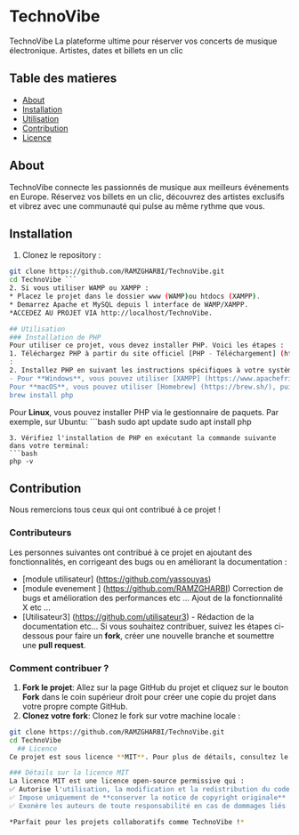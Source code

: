 # TechnoVibe
TechnoVibe La plateforme ultime pour réserver vos concerts de musique électronique. Artistes, dates et billets en un clic
 ## Table des matieres
 - [ About](#about)
 - [Installation](#installation)
 - [Utilisation](#utilisation)
 - [Contribution](#contribution)
 - [Licence](#licence)

  ## About
   TechnoVibe connecte les passionnés de musique aux meilleurs événements en Europe. Réservez vos billets en un clic, découvrez des artistes exclusifs et vibrez avec une communauté qui pulse au même rythme que vous.
  ## Installation
  1. Clonez le repository :
  ``` bash 
  git clone https://github.com/RAMZGHARBI/TechnoVibe.git 
  cd TechnoVibe ```
  2. Si vous utiliser WAMP ou XAMPP :
  * Placez le projet dans le dossier www (WAMP)ou htdocs (XAMPP).
  * Demarrez Apache et MySQL depuis l interface de WAMP/XAMPP. 
  *ACCEDEZ AU PROJET VIA http://localhost/TechnoVibe.

  ## Utilisation 
  ### Installation de PHP
Pour utiliser ce projet, vous devez installer PHP. Voici les étapes :
1. Téléchargez PHP à partir du site officiel [PHP - Téléchargement] (https://www.php.net/downloads.php).
:
2. Installez PHP en suivant les instructions spécifiques à votre système d'exploitation :
- Pour **Windows**, vous pouvez utiliser [XAMPP] (https://www.apachefriends.org/fr/index.html) ou [WampServer](http://www. wampserver.com/).
Pour **macOS**, vous pouvez utiliser [Homebrew] (https://brew.sh/), puis exécuter la commande suivante dans le terminal : ```bash
brew install php
```
Pour **Linux**, vous pouvez installer PHP via le gestionnaire de paquets. Par exemple, sur Ubuntu: ```bash
sudo apt update
sudo apt install php
```
3. Vérifiez l'installation de PHP en exécutant la commande suivante dans votre terminal: 
```bash 
php -v
```
  ## Contribution
Nous remercions tous ceux qui ont contribué à ce projet !
### Contributeurs
Les personnes suivantes ont contribué à ce projet en ajoutant des fonctionnalités, en corrigeant des bugs ou en améliorant la documentation :
- [module utilisateur] (https://github.com/yassouyas)
- [module evenement ] (https://github.com/RAMZGHARBI)
Correction de bugs et amélioration des performances etc ... Ajout de la fonctionnalité X etc ...
- [Utilisateur3] (https://github.com/utilisateur3) - Rédaction de la documentation etc...
Si vous souhaitez contribuer, suivez les étapes ci-dessous pour faire un **fork**, créer une nouvelle branche et soumettre une **pull request**.
### Comment contribuer ?
1. **Fork le projet**: Allez sur la page GitHub du projet et cliquez sur le bouton **Fork** dans le coin supérieur droit pour créer une copie du projet dans votre propre compte GitHub.
2. **Clonez votre fork**: Clonez le fork sur votre machine locale :
```bash
git clone https://github.com/RAMZGHARBI/TechnoVibe.git
cd TechnoVibe
  ## Licence  
Ce projet est sous licence **MIT**. Pour plus de détails, consultez le fichier [LICENSE](./LICENSE).  

### Détails sur la licence MIT  
La licence MIT est une licence open-source permissive qui :  
✅ Autorise l'utilisation, la modification et la redistribution du code **à des fins commerciales ou privées**.  
✅ Impose uniquement de **conserver la notice de copyright originale** dans toutes les copies.  
✅ Exonère les auteurs de toute responsabilité en cas de dommages liés à l'utilisation du logiciel.  

*Parfait pour les projets collaboratifs comme TechnoVibe !*  




